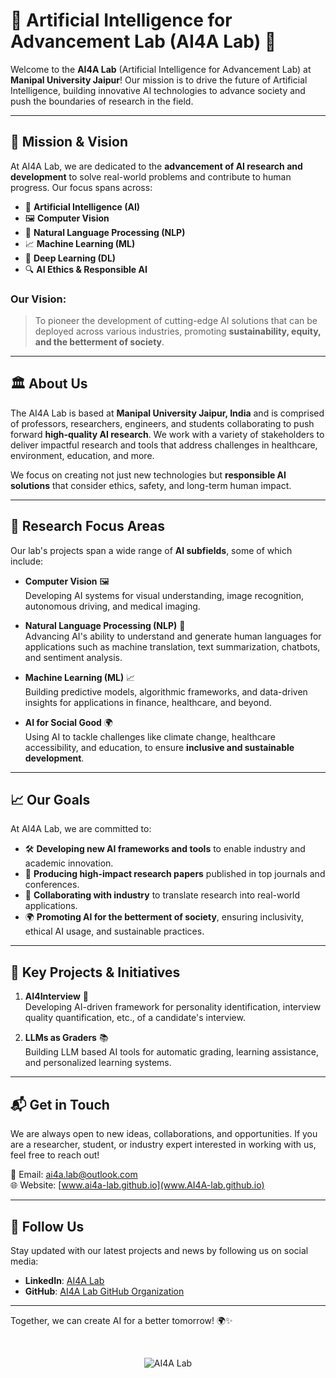 # 🌟 Artificial Intelligence for Advancement Lab (AI4A Lab) 🌟
Welcome to the **AI4A Lab** (Artificial Intelligence for Advancement Lab) at **Manipal University Jaipur**! Our mission is to drive the future of Artificial Intelligence, building innovative AI technologies to advance society and push the boundaries of research in the field. 

---

## 🎯 Mission & Vision
At AI4A Lab, we are dedicated to the **advancement of AI research and development** to solve real-world problems and contribute to human progress. Our focus spans across:
- 🤖 **Artificial Intelligence (AI)**
- 🖼️ **Computer Vision**
- 🧠 **Natural Language Processing (NLP)**
- 📈 **Machine Learning (ML)**
- 🧬 **Deep Learning (DL)**
- 🔍 **AI Ethics & Responsible AI**

### Our Vision:  
> To pioneer the development of cutting-edge AI solutions that can be deployed across various industries, promoting **sustainability, equity, and the betterment of society**.

---

## 🏛️ About Us
The AI4A Lab is based at **Manipal University Jaipur, India** and is comprised of professors, researchers, engineers, and students collaborating to push forward **high-quality AI research**. We work with a variety of stakeholders to deliver impactful research and tools that address challenges in healthcare, environment, education, and more. 

We focus on creating not just new technologies but **responsible AI solutions** that consider ethics, safety, and long-term human impact.

---

## 🔬 Research Focus Areas
Our lab's projects span a wide range of **AI subfields**, some of which include:

- **Computer Vision** 🖼️  
  Developing AI systems for visual understanding, image recognition, autonomous driving, and medical imaging.
  
- **Natural Language Processing (NLP)** 🧠  
  Advancing AI's ability to understand and generate human languages for applications such as machine translation, text summarization, chatbots, and sentiment analysis.
  
- **Machine Learning (ML)** 📈  
  Building predictive models, algorithmic frameworks, and data-driven insights for applications in finance, healthcare, and beyond.
  
- **AI for Social Good** 🌍  
  Using AI to tackle challenges like climate change, healthcare accessibility, and education, to ensure **inclusive and sustainable development**.

---

## 📈 Our Goals
At AI4A Lab, we are committed to:

- 🛠️ **Developing new AI frameworks and tools** to enable industry and academic innovation.
- 📝 **Producing high-impact research papers** published in top journals and conferences.
- 🤝 **Collaborating with industry** to translate research into real-world applications.
- 🌍 **Promoting AI for the betterment of society**, ensuring inclusivity, ethical AI usage, and sustainable practices.

---

## 🚀 Key Projects & Initiatives
1. **AI4Interview** 🏥  
   Developing AI-driven framework for personality identification, interview quality quantification, etc., of a candidate's interview.

2. **LLMs as Graders** 📚  
   Building LLM based AI tools for automatic grading, learning assistance, and personalized learning systems.

---

<!--
---

## 📚 Publications & Achievements
Our lab's research is regularly published in **top-tier international journals** and conferences. Recent accomplishments include:
- **Best Paper Award** at ICML 2023 🏆
- **Top 10 Paper** in Computer Vision at CVPR 2023 📜
- **AI Ethics Research Grant** from [Global AI Consortium] in 2024 🌍

You can browse our full list of publications [here](#).

---

## 🛠️ Tools & Software
We develop and maintain open-source libraries and software tools to enable AI research and applications. Some of our flagship tools include:
- **VisionNet**: An open-source library for computer vision research.
- **NLPToolkit**: A set of tools for NLP development and benchmarking.

Explore our GitHub repositories for code and collaboration opportunities!

---


## 🤝 Collaborations & Partnerships
At AI4A Lab, we believe in **collaborative research** and **cross-disciplinary partnerships**. We work with:
- 🌐 **Global universities and research institutions** to advance AI research.
- 🏢 **Industry leaders** in tech, healthcare, and education for real-world impact.
- 💡 **Startups and innovation hubs** for fostering the next generation of AI technologies.

---
-->

## 📬 Get in Touch
We are always open to new ideas, collaborations, and opportunities. If you are a researcher, student, or industry expert interested in working with us, feel free to reach out!

📧 Email: [ai4a.lab@outlook.com](mailto:ai4a.lab@outlook.com)  
🌐 Website: [www.ai4a-lab.github.io](www.AI4A-lab.github.io)

---

## 📱 Follow Us
Stay updated with our latest projects and news by following us on social media:  
- **LinkedIn**: [AI4A Lab](#)  
- **GitHub**: [AI4A Lab GitHub Organization](https://github.com/AI4A-lab)

---

Together, we can create AI for a better tomorrow! 🌍✨

<br/>
<p align="center"> <img src="https://komarev.com/ghpvc/?username=AI4A-lab&label=Page+Views&label=Profile%20views&color=blue&style=for-the-badge" alt="AI4A Lab" /> </p>
